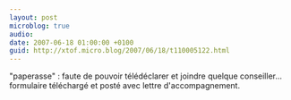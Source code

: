 ```yaml
---
layout: post
microblog: true
audio: 
date: 2007-06-18 01:00:00 +0100
guid: http://xtof.micro.blog/2007/06/18/t110005122.html
---
```

"paperasse" : faute de pouvoir télédéclarer et joindre quelque conseiller... formulaire téléchargé et posté avec lettre d'accompagnement.

